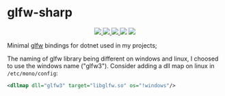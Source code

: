 # glfw-sharp

<p align="center">
  <a href="https://www.nuget.org/packages/glfw-sharp">
    <img src="https://buildstats.info/nuget/glfw-sharp">
  </a>
  <a href="https://travis-ci.org/jpbruyere/glfw-sharp">
    <img src="https://img.shields.io/travis/jpbruyere/glfw-sharp.svg?&logo=travis&logoColor=white">
  </a>
  <a href="https://ci.appveyor.com/project/jpbruyere/glfw-sharp">
    <img src="https://img.shields.io/appveyor/ci/jpbruyere/glfw-sharp?logo=appveyor&logoColor=lightgrey">
  </a>  
  <img src="https://img.shields.io/github/license/jpbruyere/glfw-sharp.svg?style=flat-square">
  <a href="https://www.paypal.me/GrandTetraSoftware">
    <img src="https://img.shields.io/badge/Donate-PayPal-blue.svg?style=flat-square">
  </a>
</p>

Minimal [glfw](https://www.glfw.org/) bindings for dotnet used in my projects;

The naming of glfw library being different on windows and linux, I choosed to use the windows name ("glfw3"). Consider adding a dll map on linux in `/etc/mono/config`:
```xml
<dllmap dll="glfw3" target="libglfw.so" os="!windows"/>
```

